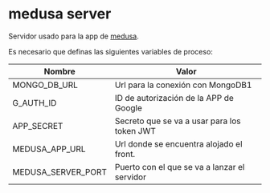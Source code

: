 # medusa server

Servidor usado para la app de [medusa](https://github.com/beybo/medusa).

Es necesario que definas las siguientes variables de proceso:

|Nombre|Valor|
|------|-----|
|MONGO_DB_URL|Url para la conexión con MongoDB1
|G_AUTH_ID|ID de autorización de la APP de Google|
|APP_SECRET|Secreto que se va a usar para los token JWT|
|MEDUSA_APP_URL|Url donde se encuentra alojado el front.|
|MEDUSA_SERVER_PORT|Puerto con el que se va a lanzar el servidor|